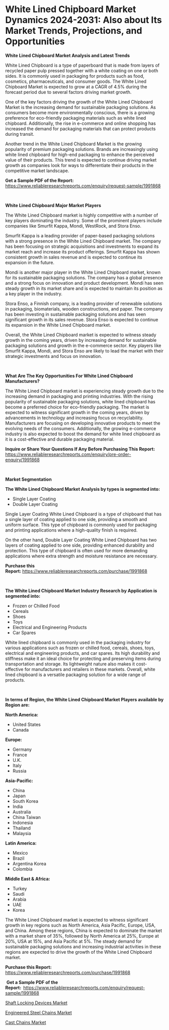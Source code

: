 <p><h1>White Lined Chipboard Market Dynamics 2024-2031: Also about Its Market Trends, Projections, and Opportunities</h1></p><p><strong>White Lined Chipboard Market Analysis and Latest Trends</strong></p>
<p><p>White Lined Chipboard is a type of paperboard that is made from layers of recycled paper pulp pressed together with a white coating on one or both sides. It is commonly used in packaging for products such as food, cosmetics, pharmaceuticals, and consumer goods. The White Lined Chipboard Market is expected to grow at a CAGR of 4.5% during the forecast period due to several factors driving market growth.</p><p>One of the key factors driving the growth of the White Lined Chipboard Market is the increasing demand for sustainable packaging solutions. As consumers become more environmentally conscious, there is a growing preference for eco-friendly packaging materials such as white lined chipboard. Additionally, the rise in e-commerce and online shopping has increased the demand for packaging materials that can protect products during transit.</p><p>Another trend in the White Lined Chipboard Market is the growing popularity of premium packaging solutions. Brands are increasingly using white lined chipboard for high-end packaging to enhance the perceived value of their products. This trend is expected to continue driving market growth as companies look for ways to differentiate their products in the competitive market landscape.</p></p>
<p><strong>Get a Sample PDF of the Report:&nbsp;</strong> <a href="https://www.reliableresearchreports.com/enquiry/request-sample/1991868">https://www.reliableresearchreports.com/enquiry/request-sample/1991868</a></p>
<p>&nbsp;</p>
<p><strong>White Lined Chipboard Major Market Players</strong></p>
<p><p>The White Lined Chipboard market is highly competitive with a number of key players dominating the industry. Some of the prominent players include companies like Smurfit Kappa, Mondi, WestRock, and Stora Enso. </p><p>Smurfit Kappa is a leading provider of paper-based packaging solutions with a strong presence in the White Lined Chipboard market. The company has been focusing on strategic acquisitions and investments to expand its market reach and increase its product offerings. Smurfit Kappa has shown consistent growth in sales revenue and is expected to continue its expansion in the future.</p><p>Mondi is another major player in the White Lined Chipboard market, known for its sustainable packaging solutions. The company has a global presence and a strong focus on innovation and product development. Mondi has seen steady growth in its market share and is expected to maintain its position as a key player in the industry.</p><p>Stora Enso, a Finnish company, is a leading provider of renewable solutions in packaging, biomaterials, wooden constructions, and paper. The company has been investing in sustainable packaging solutions and has seen significant growth in its sales revenue. Stora Enso is expected to continue its expansion in the White Lined Chipboard market.</p><p>Overall, the White Lined Chipboard market is expected to witness steady growth in the coming years, driven by increasing demand for sustainable packaging solutions and growth in the e-commerce sector. Key players like Smurfit Kappa, Mondi, and Stora Enso are likely to lead the market with their strategic investments and focus on innovation.</p></p>
<p>&nbsp;</p>
<p><strong>What Are The Key Opportunities For White Lined Chipboard Manufacturers?</strong></p>
<p><p>The White Lined Chipboard market is experiencing steady growth due to the increasing demand in packaging and printing industries. With the rising popularity of sustainable packaging solutions, white lined chipboard has become a preferred choice for eco-friendly packaging. The market is expected to witness significant growth in the coming years, driven by advancements in technology and increasing focus on recyclability. Manufacturers are focusing on developing innovative products to meet the evolving needs of the consumers. Additionally, the growing e-commerce industry is also expected to boost the demand for white lined chipboard as it is a cost-effective and durable packaging material.</p></p>
<p><strong>Inquire or Share Your Questions If Any Before Purchasing This Report:</strong> <a href="https://www.reliableresearchreports.com/enquiry/pre-order-enquiry/1991868">https://www.reliableresearchreports.com/enquiry/pre-order-enquiry/1991868</a></p>
<p>&nbsp;</p>
<p><strong>Market Segmentation</strong></p>
<p><strong>The White Lined Chipboard Market Analysis by types is segmented into:</strong></p>
<p><ul><li>Single Layer Coating</li><li>Double Layer Coating</li></ul></p>
<p><p>Single Layer Coating White Lined Chipboard is a type of chipboard that has a single layer of coating applied to one side, providing a smooth and uniform surface. This type of chipboard is commonly used for packaging and printing applications where a high-quality finish is required. </p><p>On the other hand, Double Layer Coating White Lined Chipboard has two layers of coating applied to one side, providing enhanced durability and protection. This type of chipboard is often used for more demanding applications where extra strength and moisture resistance are necessary.</p></p>
<p><strong>Purchase this Report:&nbsp;</strong><a href="https://www.reliableresearchreports.com/purchase/1991868">https://www.reliableresearchreports.com/purchase/1991868</a></p>
<p>&nbsp;</p>
<p><strong>The White Lined Chipboard Market Industry Research by Application is segmented into:</strong></p>
<p><ul><li>Frozen or Chilled Food</li><li>Cereals</li><li>Shoes</li><li>Toys</li><li>Electrical and Engineering Products</li><li>Car Spares</li></ul></p>
<p><p>White lined chipboard is commonly used in the packaging industry for various applications such as frozen or chilled food, cereals, shoes, toys, electrical and engineering products, and car spares. Its high durability and stiffness make it an ideal choice for protecting and preserving items during transportation and storage. Its lightweight nature also makes it cost-effective for manufacturers and retailers in these markets. Overall, white lined chipboard is a versatile packaging solution for a wide range of products.</p></p>
<p>&nbsp;</p>
<p><strong>In terms of Region, the White Lined Chipboard Market Players available by Region are:</strong></p>
<p>
    <p> <strong> North America: </strong>
        <ul>
            <li>United States</li>
            <li>Canada</li>
        </ul>
        </p> 
    <p> <strong> Europe: </strong>
        <ul>
            <li>Germany</li>
            <li>France</li>
            <li>U.K.</li>
            <li>Italy</li>
            <li>Russia</li>
        </ul>
        </p> 
    <p> <strong> Asia-Pacific: </strong>
        <ul>
            <li>China</li>
            <li>Japan</li>
            <li>South Korea</li>
            <li>India</li>
            <li>Australia</li>
            <li>China Taiwan</li>
            <li>Indonesia</li>
            <li>Thailand</li>
            <li>Malaysia</li>
        </ul>
        </p> 
    <p> <strong> Latin America: </strong>
        <ul>
            <li>Mexico</li>
            <li>Brazil</li>
            <li>Argentina Korea</li>
            <li>Colombia</li>
        </ul>
        </p> 
    <p> <strong> Middle East & Africa: </strong>
        <ul>
            <li>Turkey</li>
            <li>Saudi</li>
            <li>Arabia</li>
            <li>UAE</li>
            <li>Korea</li>
        </ul>
    </p>
    </p>
<p><p>The White Lined Chipboard market is expected to witness significant growth in key regions such as North America, Asia Pacific, Europe, USA, and China. Among these regions, China is expected to dominate the market with a market share of 35%, followed by North America at 25%, Europe at 20%, USA at 15%, and Asia Pacific at 5%. The steady demand for sustainable packaging solutions and increasing industrial activities in these regions are expected to drive the growth of the White Lined Chipboard market.</p></p>
<p><strong>Purchase this Report: </strong><a href="https://www.reliableresearchreports.com/purchase/1991868">https://www.reliableresearchreports.com/purchase/1991868</a></p>
<p>&nbsp;<strong>Get a Sample PDF of the Report:&nbsp;&nbsp;</strong><a href="https://www.reliableresearchreports.com/enquiry/request-sample/1991868">https://www.reliableresearchreports.com/enquiry/request-sample/1991868</a></p>
<p><strong></strong></p>
<p><p><a href="https://view.publitas.com/reportprime-1/shaft-locking-devices-market-size-share-trends-analysis-report-by-material-by-type-by-end-user-by-region-and-segment-forecasts-2023-2030/">Shaft Locking Devices Market</a></p><p><a href="https://view.publitas.com/reportprime-1/engineered-steel-chains-market-offers-provide-insightful-data-for-the-time-period-from-2023-to-2030-and-also-provide-analysis-based-on-application-type-and-region/">Engineered Steel Chains Market</a></p><p><a href="https://view.publitas.com/reportprime-1/cast-chains-market-research-report-reveals-the-latest-trends-and-opportunities-of-this-market-for-period-from-2023-2030/">Cast Chains Market</a></p></p>